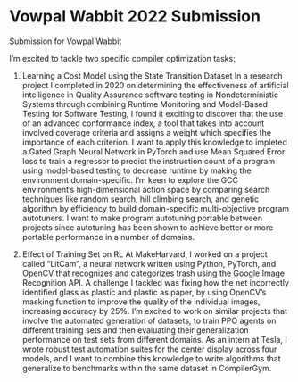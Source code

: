 # Vowpal Wabbit 2022 Submission
Submission for Vowpal Wabbit

I’m excited to tackle two specific compiler optimization tasks:

1. Learning a Cost Model using the State Transition Dataset
In a research project I completed in 2020 on determining the effectiveness of artificial intelligence in Quality Assurance software testing in Nondeterministic Systems through combining Runtime Monitoring and Model-Based Testing for Software Testing, I found it exciting to discover that the use of an advanced conformance index, a tool that takes into account involved coverage criteria and assigns a weight which specifies the importance of each criterion. I want to apply this knowledge to impleted a Gated Graph Neural Network in PyTorch and use Mean Squared Error loss to train a regressor to predict the instruction count of a program using model-based testing to decrease runtime by making the environment domain-specific. 
I’m keen to explore the GCC environment’s high-dimensional action space by comparing search techniques like random search, hill climbing search, and genetic algorithm by efficiency to build domain-specific multi-objective program autotuners. I want to make program autotuning portable between projects since autotuning has been shown to achieve better or more portable performance in a number of domains. 

2. Effect of Training Set on RL
At MakeHarvard, I worked on a project called “LitCam”, a neural network written using Python, PyTorch, and OpenCV that recognizes and categorizes trash using the Google Image Recognition API. A challenge I tackled was fixing how the net incorrectly identified glass as plastic and plastic as paper, by using OpenCV’s masking function to improve the quality of the individual images, increasing accuracy by 25%. I’m excited to work on similar projects that involve the automated generation of datasets, to train PPO agents on different training sets and then evaluating their generalization performance on test sets from different domains. 
As an intern at Tesla, I wrote robust test automation suites for the center display across four models, and I want to combine this knowledge to write algorithms that generalize to benchmarks within the same dataset in CompilerGym. 

